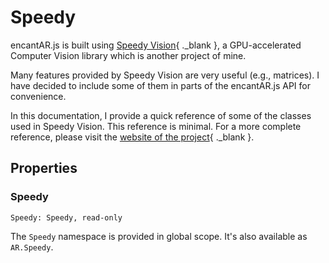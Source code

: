 # Speedy

encantAR.js is built using [Speedy Vision](https://github.com/alemart/speedy-vision){ ._blank }, a GPU-accelerated Computer Vision library which is another project of mine.

Many features provided by Speedy Vision are very useful (e.g., matrices). I have decided to include some of them in parts of the encantAR.js API for convenience.

In this documentation, I provide a quick reference of some of the classes used in Speedy Vision. This reference is minimal. For a more complete reference, please visit the [website of the project](https://github.com/alemart/speedy-vision){ ._blank }.

## Properties

### Speedy

`Speedy: Speedy, read-only`

The `Speedy` namespace is provided in global scope. It's also available as `AR.Speedy`.